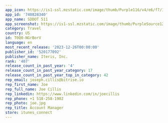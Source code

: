 ```yaml
---
app_icon: https://is1-ssl.mzstatic.com/image/thumb/Purple116/v4/e6/f7/14/e6f7144e-7697-da18-5997-96ef9463b234/AppIcon-0-0-1x_U007emarketing-0-7-0-0-85-220.png/1024x1024bb.png
app_id: '740828340'
app_name: SDDOT 511
app_screenshot: https://is1-ssl.mzstatic.com/image/thumb/PurpleSource124/v4/28/58/ea/2858ea5c-f7d0-0619-ab73-8dbe10375215/34ea7ad2-33bf-4dc2-b91a-92e95a3ab86b_Simulator_Screen_Shot_-_iPhone_12_Pro_Max_-_2020-11-02_at_16.07.35.png/1284x2778bb.png
category: Travel
country: US
id: T0Q0-NGrBorV
language: en
most_recent_release: '2023-12-26T00:00:00'
publisher_id: '520177092'
publisher_name: Iteris, Inc.
rank: '407'
release_count_in_past_year: '4'
release_count_in_past_year_category: 17
release_count_in_past_year_top_in_category: 42
rep_email: joseph.cillis@bitrise.io
rep_first_name: Joe
rep_full_name: Joe Cillis
rep_linkedin: https://www.linkedin.com/in/joecillis
rep_phone: +1 518-258-1902
rep_photo: joe.jpg
rep_title: Account Manager
store: itunes_connect
---
```

